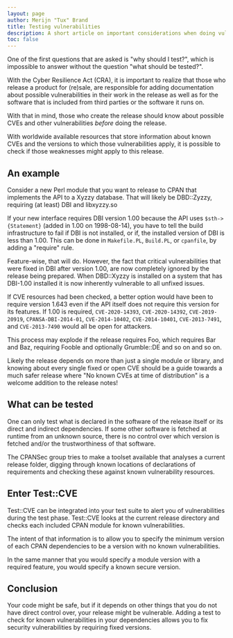 ```yaml
---
layout: page
author: Merijn "Tux" Brand
title: Testing vulnerabilities
description: A short article on important considerations when doing vulnerability testing of CPAN distributions.
toc: false
---
```


One of the first questions that are asked is "why should I test?", which is
impossible to answer without the question "what should be tested?".

With the Cyber Resilience Act (CRA), it is important to realize that those who
release a product for (re)sale, are responsible for adding documentation about
possible vulnerabilities in their work in the release as well as for the
software that is included from third parties or the software it runs on.

With that in mind, those who create the release should know about possible
CVEs and other vulnerabilities *before* doing the release.

With worldwide available resources that store information about known CVEs
and the versions to which those vulnerabilities apply, it is possible to check
if those weaknesses might apply to this release.

## An example

Consider a new Perl module that you want to release to CPAN that implements the
API to a Xyzzy database. That will likely be DBD::Zyzzy, requiring (at least)
DBI and libxyzzy.so

If your new interface requires DBI version 1.00 because the API uses
`$sth->{Statement}` (added in 1.00 on 1998-08-14), you have to tell the
build infrastructure to fail if DBI is not installed, or if, the installed
version of DBI is less than 1.00. This can be done in `Makefile.PL`, `Build.PL`,
or `cpanfile`, by adding a "require" rule.

Feature-wise, that will do. However, the fact that critical vulnerabilities
that were fixed in DBI after version 1.00, are now completely ignored by the
release being prepared.  When DBD::Xyzzy is installed on a system that has
DBI-1.00 installed it is now inherently vulnerable to all unfixed issues.

If CVE resources had been checked, a better option would have been to require
version 1.643 even if the API itself does not require this version for its
features. If 1.00 is required, `CVE-2020-14393`, `CVE-2020-14392`,
`CVE-2019-20919`, `CPANSA-DBI-2014-01`, `CVE-2014-10402`, `CVE-2014-10401`,
`CVE-2013-7491`, and `CVE-2013-7490` would all be open for attackers.

This process may explode if the release requires Foo, which requires Bar and
Baz, requiring Fooble and optionally Grumble::DE and so on and so on.

Likely the release depends on more than just a single module or library, and
knowing about every single fixed or open CVE should be a guide towards a much
safer release where "No known CVEs at time of distribution" is a welcome
addition to the release notes!

## What can be tested

One can only test what is declared in the software of the release itself or
its direct and indirect dependencies. If some other software is fetched at
runtime from an unknown source, there is no control over which version is
fetched and/or the trustworthiness of that software.

The CPANSec group tries to make a toolset available that analyses a current
release folder, digging through known locations of declarations of requirements
and checking these against known vulnerability resources.

## Enter Test::CVE

Test::CVE can be integrated into your test suite to alert you of
vulnerabilities during the test phase. Test::CVE looks at the current release
directory and checks each included CPAN module for known vulnerabilities.

The intent of that information is to allow you to specify the minimum version
of each CPAN dependencies to be a version with no known vulnerabilities.

In the same manner that you would specify a module version with a required
feature, you would specify a known secure version.

## Conclusion

Your code might be safe, but if it depends on other things that you do not have
direct control over, your release might be vulnerable.  Adding a test to check
for known vulnerabilities in your dependencies allows you to fix security
vulnerabilities by requiring fixed versions.
